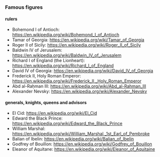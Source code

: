 
### Famous figures

#### rulers

- Bohemond I of Antioch: https://en.wikipedia.org/wiki/Bohemond_I_of_Antioch
- Tamar of Georgia: https://en.wikipedia.org/wiki/Tamar_of_Georgia
- Roger II of Sicily: https://en.wikipedia.org/wiki/Roger_II_of_Sicily
- Baldwin IV of Jerusalem: https://en.wikipedia.org/wiki/Baldwin_IV_of_Jerusalem
- Richard I of England (the Lionheart): https://en.wikipedia.org/wiki/Richard_I_of_England
- David IV of Georgia: https://en.wikipedia.org/wiki/David_IV_of_Georgia
- Frederick II, Holy Roman Emperor: https://en.wikipedia.org/wiki/Frederick_II,_Holy_Roman_Emperor
- Abd al-Raḥman III: https://en.wikipedia.org/wiki/Abd_al-Rahman_III
- Alexander Nevsky: https://en.wikipedia.org/wiki/Alexander_Nevsky


#### generals, knights, queens and advisors

- El Cid: https://en.wikipedia.org/wiki/El_Cid
- Edward the Black Prince: https://en.wikipedia.org/wiki/Edward_the_Black_Prince
- William Marshal: https://en.wikipedia.org/wiki/William_Marshal,_1st_Earl_of_Pembroke
- Balian of Ibelin: https://en.wikipedia.org/wiki/Balian_of_Ibelin
- Godfrey of Bouillon: https://en.wikipedia.org/wiki/Godfrey_of_Bouillon
- Eleanor of Aquitane: https://en.wikipedia.org/wiki/Eleanor_of_Aquitaine



